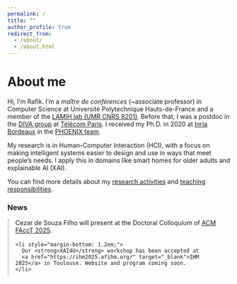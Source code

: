 ```yaml
---
permalink: /
title: ""
author_profile: true
redirect_from:
  - /about/
  - /about.html
---
```


About me
======

Hi, I’m Rafik. I’m a *maître de conférences* (~associate professor) in Computer Science at Université Polytechnique Hauts-de-France and a member of the [LAMIH lab (UMR CNRS 8201)](https://www.uphf.fr/lamih). Before that, I was a postdoc in the [DIVA group](https://diva.telecom-paristech.fr/) at [Télécom Paris](https://www.telecom-paris.fr/). I received my Ph.D. in 2020 at [Inria Bordeaux](https://www.inria.fr/fr/centre-inria-universite-bordeaux) in the [PHOENIX team](http://phoenix.inria.fr/).

My research is in Human-Computer Interaction (HCI), with a focus on making intelligent systems easier to design and use in ways that meet people’s needs. I apply this in domains like smart homes for older adults and explainable AI (XAI).

You can find more details about my [research activities](/research/) and [teaching responsibilities](/teaching/).

### News

<div style="max-height: 130px; overflow-y: auto; padding-right: 1em; border-left: 4px solid #e0e0e0; padding-left: 1em; margin-top: 1em;">
  <ul style="list-style: none; padding-left: 0; margin: 0;">
    <li style="margin-bottom: 1.2em;">
      Cezar de Souza Filho will present at the Doctoral Colloquium of
      <a href="https://facctconference.org/" target="_blank">ACM FAccT 2025</a>.
    </li>   
    
    <li style="margin-bottom: 1.2em;">
      Our <strong>XAI4U</strong> workshop has been accepted at
      <a href="https://ihm2025.afihm.org/" target="_blank">IHM 2025</a> in Toulouse. Website and program coming soon.
    </li>

    <li style="margin-bottom: 1.2em;">
      I’ll be presenting a paper at <a href="#">[Conference Name]</a>. More soon!
    </li>
  </ul>
</div>











